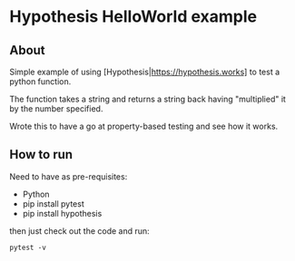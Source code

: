 # Hypothesis HelloWorld example

## About

Simple example of using [Hypothesis|https://hypothesis.works] to test a python function.

The function takes a string and returns a string back having "multiplied" it by the number specified.

Wrote this to have a go at property-based testing and see how it works.

## How to run

Need to have as pre-requisites:

* Python
* pip install pytest
* pip install hypothesis

then just check out the code and run:

```
pytest -v
```
